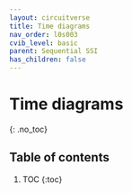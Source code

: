 ```yaml
---
layout: circuitverse
title: Time diagrams
nav_order: l0s003
cvib_level: basic
parent: Sequential SSI
has_children: false
---
```


# Time diagrams
{: .no_toc}

## Table of contents

1. TOC
{:toc}
